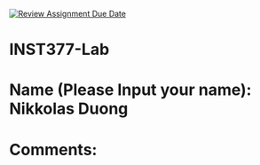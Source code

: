 [![Review Assignment Due Date](https://classroom.github.com/assets/deadline-readme-button-22041afd0340ce965d47ae6ef1cefeee28c7c493a6346c4f15d667ab976d596c.svg)](https://classroom.github.com/a/LXHgsJqg)
# INST377-Lab

# Name (Please Input your name): Nikkolas Duong

# Comments: 

